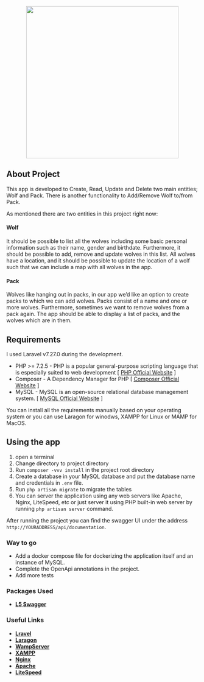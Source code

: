 <p align="center"><img src="https://wolfpackit.nl/wp-content/uploads/2018/10/Wolfpack_logo.jpg" width="400"></p>

## About Project

This app is developed to Create, Read, Update and Delete two main entities; Wolf and Pack.
There is another functionality to Add/Remove Wolf to/from Pack.

As mentioned there are two entities in this project right now:

#### Wolf

It should be possible to list all the wolves including some basic personal information
such as their name, gender and birthdate. Furthermore, it should be possible to add,
remove and update wolves in this list. All wolves have a location, and it should be
possible to update the location of a wolf such that we can include a map with all wolves
in the app.


#### Pack

Wolves like hanging out in packs, in our app we’d like an option to create packs to which
we can add wolves. Packs consist of a name and one or more wolves. Furthermore,
sometimes we want to remove wolves from a pack again. The app should be able to
display a list of packs, and the wolves which are in them.

## Requirements

I used Laravel v7.27.0 during the development.

-   PHP >= 7.2.5 - PHP is a popular general-purpose scripting language that is especially suited to web development
[ [PHP Official Website](https://www.php.net/) ]
-   Composer - A Dependency Manager for PHP
[ [Composer Official Website](https://getcomposer.org/) ]
- MySQL - MySQL is an open-source relational database management system.
[ [MySQL Official Website](https://www.mysql.com/) ]

You can install all the requirements manually based on your operating system or you can use Laragon for winodws, XAMPP for Linux or MAMP for MacOS.

## Using the app
1. open a terminal
2. Change directory to project directory
3. Run ``composer -vvv install`` in the project root directory
4. Create a database in your MySQL database and put the database name and credentials in ``.env`` file.
5. Run ``php artisan migrate`` to migrate the tables
6. You can server the application using any web servers like Apache, Nginx, LiteSpeed, etc or just
server it using PHP built-in web server by running ``php artisan server`` command.

After running the project you can find the swagger UI under the address ``http://YOURADDRESS/api/documentation``.

### Way to go

- Add a docker compose file for dockerizing the application itself and an instance of MySQL.
- Complete the OpenApi annotations in the project.
- Add more tests

### Packages Used

- **[L5 Swagger](https://github.com/DarkaOnLine/L5-Swagger)**


### Useful Links

- **[Lravel](https://laravel.com/)**
- **[Laragon](https://laragon.org/)**
- **[WampServer](https://www.wampserver.com/en/)**
- **[XAMPP](https://www.apachefriends.org/index.html)**
- **[Nginx](https://www.nginx.com/)**
- **[Apache](https://httpd.apache.org/)**
- **[LiteSpeed](https://www.litespeedtech.com/products/litespeed-web-server)**
